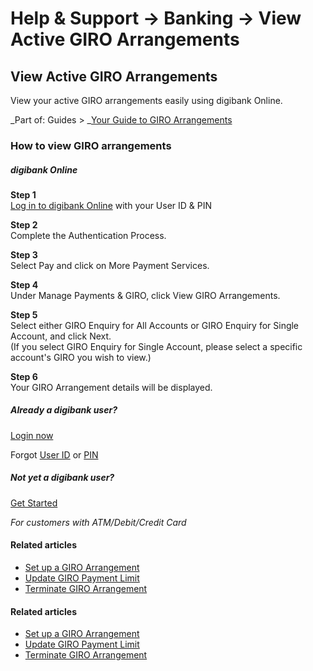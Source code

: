 # Help & Support -> Banking -> View Active GIRO Arrangements

## View Active GIRO Arrangements

View your active GIRO arrangements easily using digibank Online.

_Part of: Guides > _[Your Guide to GIRO Arrangements](https://www.dbs.com.sg/personal/support/guide-giro-arrangements.html)

### How to view GIRO arrangements

#####  digibank Online

**Step 1**  
[Log in to digibank Online](https://internet-banking.dbs.com.sg/) with your User ID & PIN

**Step 2**  
Complete the Authentication Process. 

**Step 3**  
Select Pay and click on More Payment Services. 

**Step 4**  
Under Manage Payments & GIRO, click View GIRO Arrangements. 

**Step 5**  
Select either GIRO Enquiry for All Accounts or GIRO Enquiry for Single Account, and click Next.   
(If you select GIRO Enquiry for Single Account, please select a specific account's GIRO you wish to view.) 

**Step 6**  
Your GIRO Arrangement details will be displayed. 

##### Already a digibank user?

[Login now](https://internet-banking.dbs.com.sg/)

Forgot [User ID](https://www.dbs.com.sg/personal/ibanking/ibapl/ib-printuid.html) or [PIN](https://www.dbs.com.sg/personal/ibanking/ibapl/ib-resetpin.html)

##### Not yet a digibank user?

[Get Started](https://www.dbs.com.sg/personal/ibanking/ibapl/ib-apply.html)

_For customers with ATM/Debit/Credit Card_

#### Related articles

  * [Set up a GIRO Arrangement](https://www.dbs.com.sg/personal/support/bank-payment-setup-giro-arrangement.html)
  * [Update GIRO Payment Limit](https://www.dbs.com.sg/personal/support/bank-payment-update-giro-limit.html)
  * [Terminate GIRO Arrangement](https://www.dbs.com.sg/personal/support/bank-payment-terminate-giro-arrangement.html)



#### Related articles

  * [Set up a GIRO Arrangement](https://www.dbs.com.sg/personal/support/bank-payment-setup-giro-arrangement.html)
  * [Update GIRO Payment Limit](https://www.dbs.com.sg/personal/support/bank-payment-update-giro-limit.html)
  * [Terminate GIRO Arrangement](https://www.dbs.com.sg/personal/support/bank-payment-terminate-giro-arrangement.html)


